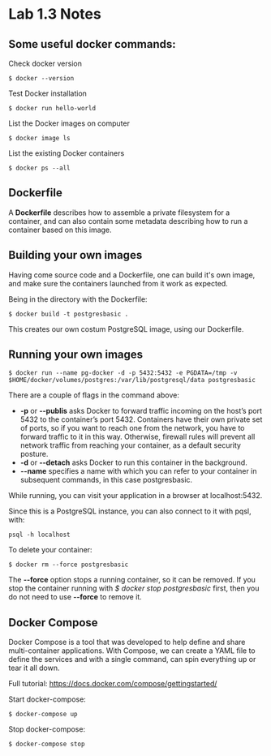 # Lab 1.3 Notes

## Some useful docker commands:
Check docker version
```
$ docker --version
```

Test Docker installation
```
$ docker run hello-world
```

List the Docker images on computer
```
$ docker image ls
```

List the existing Docker containers
```
$ docker ps --all
```

## Dockerfile
A **Dockerfile** describes how to assemble a private filesystem for a container, and can also contain some metadata describing how to run a container based on this image.

## Building your own images
Having come source code and a Dockerfile, one can build it's own image, and make sure the containers launched from it work as expected.

Being in the directory with the Dockerfile:
```
$ docker build -t postgresbasic .
```

This creates our own costum PostgreSQL image, using our Dockerfile.

## Running your own images
```
$ docker run --name pg-docker -d -p 5432:5432 -e PGDATA=/tmp -v $HOME/docker/volumes/postgres:/var/lib/postgresql/data postgresbasic
```

There are a couple of flags in the command above:
* **-p** or **--publis** asks Docker to forward traffic incoming on the host’s port 5432 to the container’s port 5432. Containers have their own private set of ports, so if you want to reach one from the network, you have to forward traffic to it in this way. Otherwise, firewall rules will prevent all network traffic from reaching your container, as a default security posture.
* **-d** or **--detach** asks Docker to run this container in the background.
* **--name** specifies a name with which you can refer to your container in subsequent commands, in this case postgresbasic.

While running, you can visit your application in a browser at localhost:5432.

Since this is a PostgreSQL instance, you can also connect to it with pqsl, with:
```
psql -h localhost
```

To delete your container:
```
$ docker rm --force postgresbasic
```

The **--force** option stops a running container, so it can be removed. If you stop the container running with *$ docker stop postgresbasic* first, then you do not need to use **--force** to remove it.

## Docker Compose
Docker Compose is a tool that was developed to help define and share multi-container applications. With Compose, we can create a YAML file to define the services and with a single command, can spin everything up or tear it all down.

Full tutorial: https://docs.docker.com/compose/gettingstarted/

Start docker-compose:
```
$ docker-compose up
```

Stop docker-compose:
```
$ docker-compose stop
```